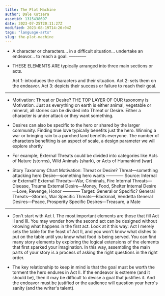 ```yaml
---
title: The Plot Machine
author: Dale Kutzera
assetid: 1315438697
date: 2023-07-25T20:11:27Z
modified: 2023-08-19T14:26:04Z
tags: "language-arts"
slug: the-plot-machine
---
```


*  A character or characters...
   in a  difficult situation...
   undertake an endeavor...
   to reach a  goal.
   ––––––––

*  THESE ELEMENTS ARE typically arranged into three main sections or acts.
   
   Act 1: introduces the characters and their situation.
   Act 2: sets them on the endeavor.
   Act 3: depicts their success or failure to reach their goal.

---

*  Motivation: Threat or Desire?
   THE TOP LAYER OF OUR taxonomy is Motivation. Just as everything on earth is either animal, vegetable or mineral, all stories can be divided into Threat or Desire. Either a character is under attack or they want something.

*  Desires can also be specific to the hero or shared by the larger community. Finding true love typically benefits just the hero. Winning a war or bringing rain to a parched land benefits everyone. The number of characters benefiting is an aspect of scale, a design parameter we will explore shortly

*  For example, External Threats could be divided into categories like Acts of Nature (storms), Wild Animals (shark), or Acts of Humankind (war)

*  Story Taxonomy Chart
   Motivation: Threat or Desire?
   Threat—something attacking hero
   Desire—something hero wants
   ––––––––
   Source: Internal or External?
   External Threats—War, Criminals, Fire
   Internal Threats—Disease, Trauma
   External Desire—Money, Food, Shelter
   Internal Desire—Love, Revenge, Honor
   ––––––––
   Target: General or Specific?
   General Threats—Storms, War
   Specific Threats—Blackmail, Vendetta
   General Desires—Peace, Prosperity
   Specific Desires—Treasure, a Mate

---

*  Don't start with Act I. The most important elements are those that fill Act II and III. You may wonder how the second act can be designed without knowing what happens in the first act. Look at it this way: Act I merely sets the table for the feast of Act II, and you won't know what dishes to put on the table until you know what food is being served.
   You can find many story elements by exploring the logical extensions of the elements that first sparked your imagination. In this way, assembling the main parts of your story is a process of asking the right questions in the right order.

*  The key relationship to keep in mind is that the goal must be worth the torment the hero endures in Act II. If the endeavor is extreme (and it should be), then it may be difficult to devise a goal that justifies it. And the endeavor must be justified or the audience will question your hero's sanity (and the writer's talent).

